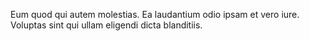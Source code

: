 Eum quod qui autem molestias. Ea laudantium odio ipsam et vero iure. Voluptas sint qui ullam eligendi dicta blanditiis.